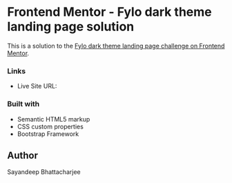 # Frontend Mentor - Fylo dark theme landing page solution

This is a solution to the [Fylo dark theme landing page challenge on Frontend Mentor](https://www.frontendmentor.io/challenges/fylo-dark-theme-landing-page-5ca5f2d21e82137ec91a50fd). 

### Links

- Live Site URL: 

### Built with

- Semantic HTML5 markup
- CSS custom properties
- Bootstrap Framework


## Author

Sayandeep Bhattacharjee
